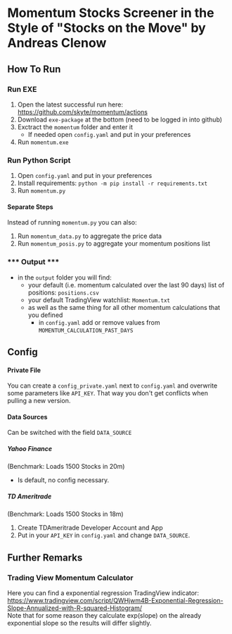 # Momentum Stocks Screener in the Style of "Stocks on the Move" by Andreas Clenow
## How To Run

### Run EXE

1. Open the latest successful run here: https://github.com/skyte/momentum/actions
2. Download `exe-package` at the bottom (need to be logged in into github)
3. Exctract the `momentum` folder and enter it
   - If needed open `config.yaml` and put in your preferences 
4. Run `momentum.exe`



### Run Python Script

1. Open `config.yaml` and put in your preferences 
2. Install requirements: `python -m pip install -r requirements.txt`
3. Run `momentum.py`

#### Separate Steps

Instead of running `momentum.py` you can also:

1. Run `momentum_data.py` to aggregate the price data
2. Run `momentum_posis.py` to aggregate your momentum positions list



### \*\*\* Output \*\*\*

- in the `output` folder you will find:
  - your default (i.e. momentum calculated over the last 90 days) list of positions: `positions.csv`
  - your default TradingView watchlist: `Momentum.txt`
  - as well as the same thing for all other momentum calculations that you defined
    - in `config.yaml` add or remove values from `MOMENTUM_CALCULATION_PAST_DAYS`



## Config

#### Private File

You can create a `config_private.yaml` next to `config.yaml` and overwrite some parameters like `API_KEY`. That way you don't get conflicts when pulling a new version.

#### Data Sources

Can be switched with the field `DATA_SOURCE`

##### Yahoo Finance

(Benchmark: Loads 1500 Stocks in 20m)

- Is default, no config necessary.

##### TD Ameritrade

(Benchmark: Loads 1500 Stocks in 18m)

1. Create TDAmeritrade Developer Account and App
2. Put in your `API_KEY` in `config.yaml` and change `DATA_SOURCE`.



## Further Remarks

### Trading View Momentum Calculator

Here you can find a exponential regression TradingView indicator: https://www.tradingview.com/script/QWHjwm4B-Exponential-Regression-Slope-Annualized-with-R-squared-Histogram/  
Note that for some reason they calculate exp(slope) on the already exponential slope so the results will differ slightly.
